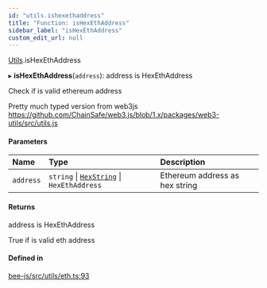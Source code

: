 ```yaml
---
id: "utils.ishexethaddress"
title: "Function: isHexEthAddress"
sidebar_label: "isHexEthAddress"
custom_edit_url: null
---
```


[Utils](../modules/utils.md).isHexEthAddress

▸ **isHexEthAddress**(`address`): address is HexEthAddress

Check if is valid ethereum address

Pretty much typed version from web3js
https://github.com/ChainSafe/web3.js/blob/1.x/packages/web3-utils/src/utils.js

#### Parameters

| Name | Type | Description |
| :------ | :------ | :------ |
| `address` | `string` \| [`HexString`](../types/utils.hexstring.md) \| `HexEthAddress` | Ethereum address as hex string |

#### Returns

address is HexEthAddress

True if is valid eth address

#### Defined in

[bee-js/src/utils/eth.ts:93](https://github.com/ethersphere/bee-js/blob/5b112bf/src/utils/eth.ts#L93)
